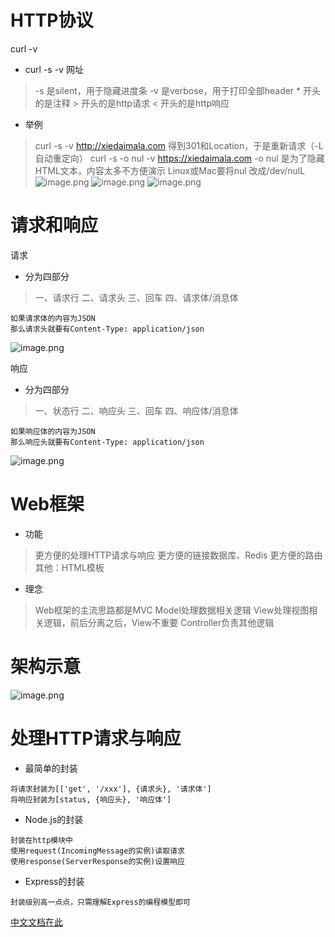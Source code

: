 # HTTP协议
curl -v
- curl -s -v  网址
> -s 是silent，用于隐藏进度条
> -v 是verbose，用于打印全部header
> \* 开头的是注释
> \> 开头的是http请求
> \< 开头的是http响应

- 举例
> curl -s -v  http://xiedaimala.com
> 得到301和Location，于是重新请求（-L 自动重定向）
> curl -s -o nul -v https://xiedaimala.com
> -o nul 是为了隐藏HTML文本，内容太多不方便演示
> Linux或Mac要将nul 改成/dev/nulL
![image.png](https://upload-images.jianshu.io/upload_images/1181204-f3ccf0342c87dd2b.png?imageMogr2/auto-orient/strip%7CimageView2/2/w/1240)
![image.png](https://upload-images.jianshu.io/upload_images/1181204-416e5e116743b8d4.png?imageMogr2/auto-orient/strip%7CimageView2/2/w/1240)
![image.png](https://upload-images.jianshu.io/upload_images/1181204-eec8f78affccf760.png?imageMogr2/auto-orient/strip%7CimageView2/2/w/1240)


# 请求和响应
请求
- 分为四部分
> 一、请求行
> 二、请求头
> 三、回车
> 四、请求体/消息体

```
如果请求体的内容为JSON
那么请求头就要有Content-Type: application/json
```

![image.png](https://upload-images.jianshu.io/upload_images/1181204-afc3bfcd87d1f8ae.png?imageMogr2/auto-orient/strip%7CimageView2/2/w/1240)

响应
- 分为四部分
> 一、状态行
> 二、响应头
> 三、回车
> 四、响应体/消息体

```
如果响应体的内容为JSON
那么响应头就要有Content-Type: application/json
```

![image.png](https://upload-images.jianshu.io/upload_images/1181204-c64cec7dbcf0e488.png?imageMogr2/auto-orient/strip%7CimageView2/2/w/1240)

# Web框架
- 功能
> 更方便的处理HTTP请求与响应
> 更方便的链接数据库、Redis
> 更方便的路由
> 其他：HTML模板

- 理念
> Web框架的主流思路都是MVC
> Model处理数据相关逻辑
> View处理视图相关逻辑，前后分离之后，View不重要
> Controller负责其他逻辑

# 架构示意
 ![image.png](https://upload-images.jianshu.io/upload_images/1181204-f3bcd4f9d9eca6db.png?imageMogr2/auto-orient/strip%7CimageView2/2/w/1240)
 
 # 处理HTTP请求与响应
 - 最简单的封装
 ```
 将请求封装为[['get', '/xxx'], {请求头}, '请求体']
 将响应封装为[status, {响应头}, '响应体']
 ```
 - Node.js的封装
 ```
 封装在http模块中
 使用request(IncomingMessage的实例)读取请求
 使用response(ServerResponse的实例)设置响应
 ```
 - Express的封装
 ```
 封装级别高一点点，只需理解Express的编程模型即可
 ```
 [中文文档在此](https://expressjs.com/zh-cn/)